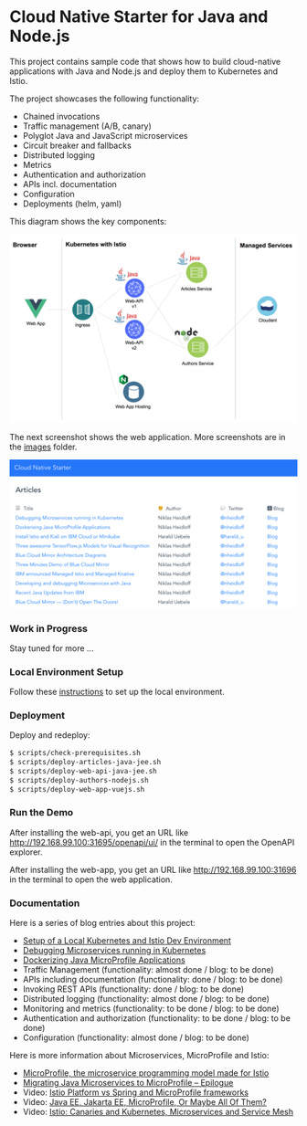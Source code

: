 # Cloud Native Starter for Java and Node.js

This project contains sample code that shows how to build cloud-native applications with Java and Node.js and deploy them to Kubernetes and Istio.

The project showcases the following functionality:

* Chained invocations
* Traffic management (A/B, canary)
* Polyglot Java and JavaScript microservices
* Circuit breaker and fallbacks
* Distributed logging
* Metrics
* Authentication and authorization
* APIs incl. documentation
* Configuration
* Deployments (helm, yaml)

This diagram shows the key components:

![alt text](images/architecture.png "architecture diagram")

The next screenshot shows the web application. More screenshots are in the [images](images) folder.

![alt text](images/web-app-1.png "web app")


### Work in Progress

Stay tuned for more ...


### Local Environment Setup

Follow these [instructions](LocalEnvironment.md) to set up the local environment.


### Deployment

Deploy and redeploy:

```
$ scripts/check-prerequisites.sh
$ scripts/deploy-articles-java-jee.sh
$ scripts/deploy-web-api-java-jee.sh
$ scripts/deploy-authors-nodejs.sh
$ scripts/deploy-web-app-vuejs.sh
```


### Run the Demo

After installing the web-api, you get an URL like http://192.168.99.100:31695/openapi/ui/ in the terminal to open the OpenAPI explorer.

After installing the web-app, you get an URL like http://192.168.99.100:31696 in the terminal to open the web application.


### Documentation

Here is a series of blog entries about this project:

* [Setup of a Local Kubernetes and Istio Dev Environment](http://heidloff.net/article/setup-local-development-kubernetes-istio)
* [Debugging Microservices running in Kubernetes](http://heidloff.net/article/debugging-microservices-kubernetes)
* [Dockerizing Java MicroProfile Applications](http://heidloff.net/article/dockerizing-container-java-microprofile)
* Traffic Management (functionality: almost done / blog: to be done)
* APIs including documentation (functionality: done / blog: to be done)
* Invoking REST APIs (functionality: done / blog: to be done)
* Distributed logging (functionality: almost done / blog: to be done)
* Monitoring and metrics (functionality: to be done / blog: to be done)
* Authentication and authorization (functionality: to be done / blog: to be done)
* Configuration (functionality: almost done / blog: to be done)

Here is more information about Microservices, MicroProfile and Istio:

* [MicroProfile, the microservice programming model made for Istio](https://www.eclipse.org/community/eclipse_newsletter/2018/september/MicroProfile_istio.php)
* [Migrating Java Microservices to MicroProfile – Epilogue](https://www.ibm.com/blogs/bluemix/2019/02/migrating-java-microservices-to-microprofile-epilogue/)
* Video: [Istio Platform vs Spring and MicroProfile frameworks](https://www.youtube.com/watch?v=lFj8X0VLOFQ)
* Video: [Java EE, Jakarta EE, MicroProfile, Or Maybe All Of Them?](https://www.youtube.com/watch?v=Jemx1BrB45Y)
* Video: [Istio: Canaries and Kubernetes, Microservices and Service Mesh](https://www.youtube.com/watch?v=YQLOcjvbo9s)
